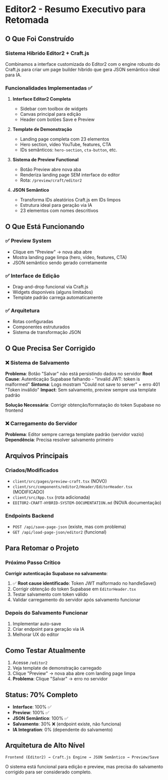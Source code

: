 # Editor2 - Resumo Executivo para Retomada

## O Que Foi Construído

### Sistema Híbrido Editor2 + Craft.js
Combinamos a interface customizada do Editor2 com o engine robusto do Craft.js para criar um page builder híbrido que gera JSON semântico ideal para IA.

### Funcionalidades Implementadas ✅

1. **Interface Editor2 Completa**
   - Sidebar com toolbox de widgets
   - Canvas principal para edição
   - Header com botões Save e Preview

2. **Template de Demonstração**
   - Landing page completa com 23 elementos
   - Hero section, vídeo YouTube, features, CTA
   - IDs semânticos: `hero-section`, `cta-button`, etc.

3. **Sistema de Preview Functional**
   - Botão Preview abre nova aba
   - Renderiza landing page SEM interface do editor
   - Rota: `/preview/craft/editor2`

4. **JSON Semântico**
   - Transforma IDs aleatórios Craft.js em IDs limpos
   - Estrutura ideal para geração via IA
   - 23 elementos com nomes descritivos

## O Que Está Funcionando

### ✅ Preview System
- Clique em "Preview" → nova aba abre
- Mostra landing page limpa (hero, vídeo, features, CTA)
- JSON semântico sendo gerado corretamente

### ✅ Interface de Edição
- Drag-and-drop funcional via Craft.js
- Widgets disponíveis (alguns limitados)
- Template padrão carrega automaticamente

### ✅ Arquitetura
- Rotas configuradas
- Componentes estruturados
- Sistema de transformação JSON

## O Que Precisa Ser Corrigido

### ❌ Sistema de Salvamento
**Problema**: Botão "Salvar" não está persistindo dados no servidor
**Root Cause**: Autenticação Supabase falhando - "invalid JWT: token is malformed"
**Sintoma**: Logs mostram "Could not save to server" + erro 401 "Token inválido"
**Impact**: Sem salvamento, preview sempre usa template padrão

**Solução Necessária**: Corrigir obtenção/formatação do token Supabase no frontend

### ❌ Carregamento do Servidor
**Problema**: Editor sempre carrega template padrão (servidor vazio)
**Dependência**: Precisa resolver salvamento primeiro

## Arquivos Principais

### Criados/Modificados
- `client/src/pages/preview-craft.tsx` (NOVO)
- `client/src/components/editor2/Header/EditorHeader.tsx` (MODIFICADO)
- `client/src/App.tsx` (rota adicionada)
- `EDITOR2-CRAFT-HYBRID-SYSTEM-DOCUMENTATION.md` (NOVA documentação)

### Endpoints Backend
- `POST /api/save-page-json` (existe, mas com problema)
- `GET /api/load-page-json/editor2` (funcional)

## Para Retomar o Projeto

### Próximo Passo Crítico  
**Corrigir autenticação Supabase no salvamento**:
1. ✅ **Root cause identificado**: Token JWT malformado no handleSave()
2. Corrigir obtenção do token Supabase em `EditorHeader.tsx`
3. Testar salvamento com token válido
4. Validar carregamento do servidor após salvamento funcionar

### Depois do Salvamento Funcionar
1. Implementar auto-save
2. Criar endpoint para geração via IA
3. Melhorar UX do editor

## Como Testar Atualmente

1. Acesse `/editor2`
2. Veja template de demonstração carregado
3. Clique "Preview" → nova aba abre com landing page limpa
4. **Problema**: Clique "Salvar" → erro no servidor

## Status: 70% Completo

- **Interface**: 100% ✅
- **Preview**: 100% ✅  
- **JSON Semântico**: 100% ✅
- **Salvamento**: 30% ❌ (endpoint existe, não funciona)
- **IA Integration**: 0% (dependente do salvamento)

## Arquitetura de Alto Nível

```
Frontend (Editor2) → Craft.js Engine → JSON Semântico → Preview/Save
```

O sistema está funcional para edição e preview, mas precisa do salvamento corrigido para ser considerado completo.